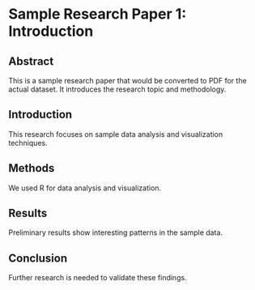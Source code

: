 # Sample Research Paper 1: Introduction

## Abstract
This is a sample research paper that would be converted to PDF for the actual dataset. It introduces the research topic and methodology.

## Introduction
This research focuses on sample data analysis and visualization techniques.

## Methods
We used R for data analysis and visualization.

## Results
Preliminary results show interesting patterns in the sample data.

## Conclusion
Further research is needed to validate these findings.
